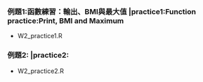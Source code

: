 ﻿### 例題1:函數練習：輸出、BMI與最大值    |practice1:Function practice:Print, BMI and Maximum
- W2_practice1.R      
### 例題2:     |practice2:
- W2_practice2.R

